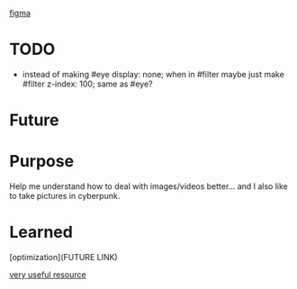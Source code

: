 [figma](https://www.figma.com/design/nAWYIJ7vJY6fdy7NY5DPu5/Untitled?node-id=0-1&node-type=canvas&t=cVSFgWb9ldfmmbnC-0)

# TODO
- instead of making #eye display: none; when in #filter maybe just make #filter z-index: 100; same as #eye?
# Future
# Purpose
Help me understand how to deal with images/videos better... and I also like to take pictures in cyberpunk. 
# Learned
[optimization](FUTURE LINK)



[very useful resource](https://cyberpunk.fandom.com/wiki/Cyberpunk_Wiki)
